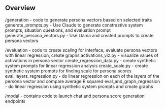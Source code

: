 ## Overview

/generation - code to generate persona vectors based on selected traits
generate_prompts.py - Use Claude to generate constrastive system prompts, situation questions, and evaluation prompt
generate_persona_vectors.py - Use Llama and created prompts to create persona vectors


/evaluation - code to create scaling for interface, evaluate persona vectors with linear regression, create graphs
activations_viz.py - visualize values of activations in persona vector
create_regression_data.py - create synthetic system prompts for linear regression analysis
create_scale.py - create synthetic system prompts for finding scale for persona scores
eval_layers_regression.py - do linear regression on each of the layers of the persona vector and compare average R squared
eval_and_graph_regression - do linear regression using synthetic system prompts and create graphs

/modal - contains code to launch chat and persona score generation endpoints

